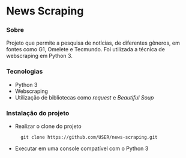 # News Scraping

### Sobre
Projeto que permite a pesquisa de notícias, de diferentes gêneros, em fontes como G1, Omelete e Tecmundo. Foi utilizada a técnica de webscraping em Python 3.

### Tecnologias
- Python 3
- Webscraping
- Utilização de bibliotecas como *request* e *Beautiful Soup*

### Instalação do projeto

- Realizar o clone do projeto

        git clone https://github.com/USER/news-scraping.git
    
 - Executar em uma console compatível com o Python 3